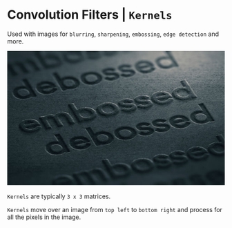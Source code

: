 # Convolution Filters | `Kernels`

Used with images for `blurring`, `sharpening`, `embossing`, `edge detection` and more.

![Emboss - Deboss](Image/EmbossDeboss.jpg)

`Kernels` are typically `3 x 3` matrices.

`Kernels` move over an image from `top left` to `bottom right` and process for all the pixels in the image.
